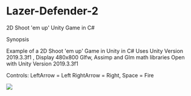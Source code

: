 # Lazer-Defender-2
2D Shoot 'em up' Unity Game in C#

Synopsis

Example of a 2D Shoot 'em up' Game in Unity in C#
Uses Unity Version 2019.3.3f1 , Display 480x800 Glfw, Assimp and Glm math libraries
Open with Unity Version 2019.3.3f1

Controls: LeftArrow = Left RightArrow = Right, Space = Fire

![](https://github.com/cjd2207/Lazer-Defender-2/blob/master/LazerDefender2.png)
